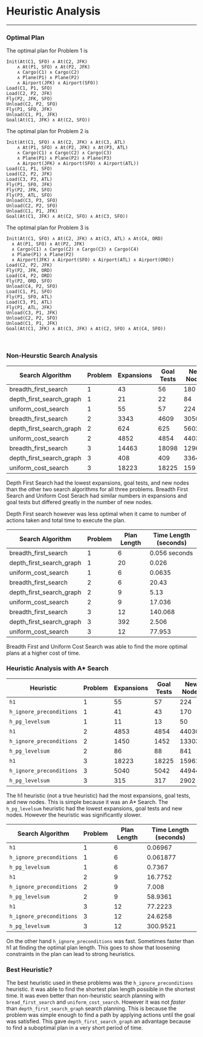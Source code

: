 # Heuristic Analysis



-----

### Optimal Plan

The optimal plan for Problem 1 is

```
Init(At(C1, SFO) ∧ At(C2, JFK) 
	∧ At(P1, SFO) ∧ At(P2, JFK) 
	∧ Cargo(C1) ∧ Cargo(C2) 
	∧ Plane(P1) ∧ Plane(P2)
	∧ Airport(JFK) ∧ Airport(SFO))
Load(C1, P1, SFO)
Load(C2, P2, JFK)
Fly(P2, JFK, SFO)
Unload(C2, P2, SFO)
Fly(P1, SFO, JFK)
Unload(C1, P1, JFK)
Goal(At(C1, JFK) ∧ At(C2, SFO))
```

The optimal plan for Problem 2 is

```
Init(At(C1, SFO) ∧ At(C2, JFK) ∧ At(C3, ATL) 
	∧ At(P1, SFO) ∧ At(P2, JFK) ∧ At(P3, ATL) 
	∧ Cargo(C1) ∧ Cargo(C2) ∧ Cargo(C3)
	∧ Plane(P1) ∧ Plane(P2) ∧ Plane(P3)
	∧ Airport(JFK) ∧ Airport(SFO) ∧ Airport(ATL))
Load(C1, P1, SFO)
Load(C2, P2, JFK)
Load(C3, P3, ATL)
Fly(P1, SFO, JFK)
Fly(P2, JFK, SFO)
Fly(P3, ATL, SFO)
Unload(C3, P3, SFO)
Unload(C2, P2, SFO)
Unload(C1, P1, JFK)
Goal(At(C1, JFK) ∧ At(C2, SFO) ∧ At(C3, SFO))
```
  The optimal plan for Problem 3 is

  ```
  Init(At(C1, SFO) ∧ At(C2, JFK) ∧ At(C3, ATL) ∧ At(C4, ORD) 
  	∧ At(P1, SFO) ∧ At(P2, JFK) 
  	∧ Cargo(C1) ∧ Cargo(C2) ∧ Cargo(C3) ∧ Cargo(C4)
  	∧ Plane(P1) ∧ Plane(P2)
  	∧ Airport(JFK) ∧ Airport(SFO) ∧ Airport(ATL) ∧ Airport(ORD))
  Load(C2, P2, JFK)
  Fly(P2, JFK, ORD)
  Load(C4, P2, ORD)
  Fly(P2, ORD, SFO)
  Unload(C4, P2, SFO)
  Load(C1, P1, SFO)
  Fly(P1, SFO, ATL)
  Load(C3, P1, ATL)
  Fly(P1, ATL, JFK)
  Unload(C3, P1, JFK)
  Unload(C2, P2, SFO)
  Unload(C1, P1, JFK)
  Goal(At(C1, JFK) ∧ At(C3, JFK) ∧ At(C2, SFO) ∧ At(C4, SFO))
  ```

  ​

### Non-Heurstic Search Analysis

| Search Algorithm         | Problem | Expansions | Goal Tests | New Nodes |
| ------------------------ | ------- | ---------- | ---------- | --------- |
| breadth_first_search     | 1       | 43         | 56         | 180       |
| depth_first_search_graph | 1       | 21         | 22         | 84        |
| uniform_cost_search      | 1       | 55         | 57         | 224       |
| breadth_first_search     | 2       | 3343       | 4609       | 30509     |
| depth_first_search_graph | 2       | 624        | 625        | 5602      |
| uniform_cost_search      | 2       | 4852       | 4854       | 44030     |
| breadth_first_search     | 3       | 14463      | 18098      | 129631    |
| depth_first_search_graph | 3       | 408        | 409        | 3364      |
| uniform_cost_search      | 3       | 18223      | 18225      | 159       |

Depth First Search had the lowest expansions, goal tests, and new nodes than the other two search algorithms for all three problems. Breadth First Search and Uniform Cost Serach had similar numbers in expansions and goal tests but differed greatly in the number of new nodes.

Depth First search however was less optimal when it came to number of actions taken and total time to execute the plan.

| Search Algorithm         | Problem | Plan Length | Time Length (seconds) |
| ------------------------ | ------- | ----------- | --------------------- |
| breadth_first_search     | 1       | 6           | 0.056 seconds         |
| depth_first_search_graph | 1       | 20          | 0.026                 |
| uniform_cost_search      | 1       | 6           | 0.0635                |
| breadth_first_search     | 2       | 6           | 20.43                 |
| depth_first_search_graph | 2       | 9           | 5.13                  |
| uniform_cost_search      | 2       | 9           | 17.036                |
| breadth_first_search     | 3       | 12          | 140.068               |
| depth_first_search_graph | 3       | 392         | 2.506                 |
| uniform_cost_search      | 3       | 12          | 77.953                |



Breadth First and Uniform Cost Search was able to find the more optimal plans at a higher cost of time. 



### Heuristic Analysis with A* Search

| Heuristic                | Problem | Expansions | Goal Tests | New Nodes |
| ------------------------ | ------- | ---------- | ---------- | --------- |
| `h1`                     | 1       | 55         | 57         | 224       |
| `h_ignore_preconditions` | 1       | 41         | 43         | 170       |
| `h_pg_levelsum`          | 1       | 11         | 13         | 50        |
| `h1`                     | 2       | 4853       | 4854       | 44030     |
| `h_ignore_preconditions` | 2       | 1450       | 1452       | 13303     |
| `h_pg_levelsum`          | 2       | 86         | 88         | 841       |
| `h1`                     | 3       | 18223      | 18225      | 159618    |
| `h_ignore_preconditions` | 3       | 5040       | 5042       | 44944     |
| `h_pg_levelsum`          | 3       | 315        | 317        | 2902      |

The h1 heuristic (not a true heuristic) had the most expansions, goal tests, and new nodes. This is simple because it was an A* Search.  The `h_pg_levelsum` heuristic had the lowest expansions, goal tests and new nodes. However the heuristic was significantly slower.

| Search Algorithm         | Problem | Plan Length | Time Length (seconds) |
| ------------------------ | ------- | ----------- | --------------------- |
| `h1`                     | 1       | 6           | 0.06967               |
| `h_ignore_preconditions` | 1       | 6           | 0.061877              |
| `h_pg_levelsum`          | 1       | 6           | 0.7367                |
| `h1`                     | 2       | 9           | 16.7752               |
| `h_ignore_preconditions` | 2       | 9           | 7.008                 |
| `h_pg_levelsum`          | 2       | 9           | 58.9361               |
| `h1`                     | 3       | 12          | 77.2223               |
| `h_ignore_preconditions` | 3       | 12          | 24.6258               |
| `h_pg_levelsum`          | 3       | 12          | 300.9521              |

 On the other hand `h_ignore_preconditions` was fast. Sometimes faster than h1 at finding the optimal plan length. This goes to show that loosening constraints in the plan can lead to strong heuristics.



### Best Heuristic?

The best heuristic used in these problems was the `h_ignore_preconditions` heuristic. it was able to find the shortest plan length possible in the shortest time. It was even better than non-heuristic search planning with `bread_first_search` and `uniform_cost_search`. However it was not _faster_ than `depth_first_search_graph` search planning. This is because the problem was simple enough to find a path by applying actions until the goal was satisfied. This gave `depth_first_search_graph` an advantage because to find a suboptimal plan in a very short period of time.
